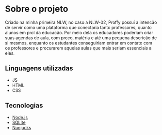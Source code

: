 # Sobre o projeto
Criado na minha primeira NLW, no caso a NLW-02, Proffy possuí a intencão de servir como uma plataforma que conectaria tanto professores, quanto alunos em prol da educacão. 
Por meio dela os educadores poderiam criar suas agendas de aula, com preco, matéria e até uma pequena descricão de si mesmos, enquanto os estudantes conseguiriam entrar em contato com os professores e procurarem aquelas aulas que mais seriam essenciais a eles. 
## Linguagens utilizadas
- JS
- HTML
- CSS
## Tecnologias
- [Node.js](https://nodejs.org/en/)
- [SQLite](https://www.sqlite.org/index.html)
- [Nunjucks](https://mozilla.github.io/nunjucks/)
